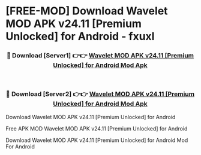 # [FREE-MOD] Download Wavelet MOD APK v24.11 [Premium Unlocked] for Android - fxuxl


<div align="center">
<h3>🔴 Download [Server1] 👉👉 <a href="https://apk-comot.site?title=Wavelet_MOD_APK_v24.11_[Premium_Unlocked]_for_Android">Wavelet MOD APK v24.11 [Premium Unlocked] for Android Mod Apk</a></h3><br>

<h3>🔴 Download [Server2] 👉👉 <a href="https://apk-comot.site?title=Wavelet_MOD_APK_v24.11_[Premium_Unlocked]_for_Android">Wavelet MOD APK v24.11 [Premium Unlocked] for Android Mod Apk</a></h3>
</div>



Download Wavelet MOD APK v24.11 [Premium Unlocked] for Android 

Free APK MOD Wavelet MOD APK v24.11 [Premium Unlocked] for Android 

Download Wavelet MOD APK v24.11 [Premium Unlocked] for Android Mod For Android
